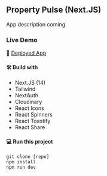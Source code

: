 ## Property Pulse (Next.JS)

App description coming

### Live Demo

🚀 [Deployed App](http://)

#### 🛠️ Build with

- Next.JS (14)
- Tailwind
- NextAuth
- Cloudinary
- React Icons
- React Spinners
- React Toastify
- React Share

#### 💻 Run this project

```
git clone [repo]
npm install
npm run dev
```
